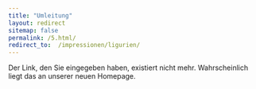 ```yaml
---
title: "Umleitung"
layout: redirect
sitemap: false
permalink: /5.html/
redirect_to:  /impressionen/ligurien/
---
```

Der Link, den Sie eingegeben haben, existiert nicht mehr. Wahrscheinlich liegt das an unserer neuen Homepage.

